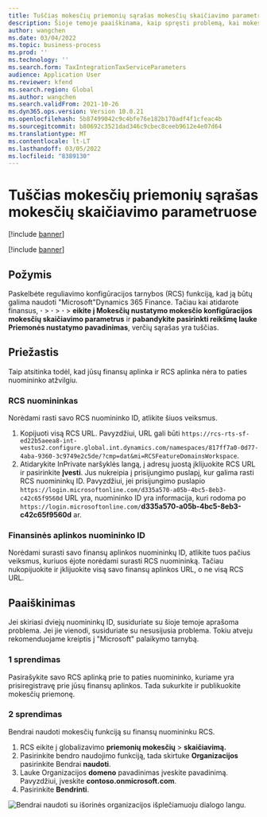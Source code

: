 ```yaml
---
title: Tuščias mokesčių priemonių sąrašas mokesčių skaičiavimo parametruose
description: Šioje temoje paaiškinama, kaip spręsti problemą, kai mokesčių funkcijų sąrašas mokesčių skaičiavimo parametrų puslapyje yra tuščias.
author: wangchen
ms.date: 03/04/2022
ms.topic: business-process
ms.prod: ''
ms.technology: ''
ms.search.form: TaxIntegrationTaxServiceParameters
audience: Application User
ms.reviewer: kfend
ms.search.region: Global
ms.author: wangchen
ms.search.validFrom: 2021-10-26
ms.dyn365.ops.version: Version 10.0.21
ms.openlocfilehash: 5b87499042c9c4bfe76e182b170adf4f1cfeac4b
ms.sourcegitcommit: b80692c3521dad346c9cbec8ceeb9612e4e07d64
ms.translationtype: MT
ms.contentlocale: lt-LT
ms.lasthandoff: 03/05/2022
ms.locfileid: "8389130"
---
```

# <a name="empty-tax-feature-list-in-tax-calculation-parameters"></a>Tuščias mokesčių priemonių sąrašas mokesčių skaičiavimo parametruose

[!include [banner](../includes/banner.md)]

[!include [banner](../includes/preview-banner.md)]

## <a name="symptom"></a>Požymis

Paskelbėte reguliavimo konfigūracijos tarnybos (RCS) funkciją, kad ją būtų galima naudoti "Microsoft"Dynamics 365 Finance. Tačiau kai atidarote finansus, **·** \> **·** \> **·** \> **eikite į Mokesčių nustatymo mokesčio konfigūracijos mokesčių skaičiavimo parametrus** ir **pabandykite pasirinkti reikšmę lauke Priemonės nustatymo pavadinimas**, verčių sąrašas yra tuščias.

## <a name="reason"></a>Priežastis

Taip atsitinka todėl, kad jūsų finansų aplinka ir RCS aplinka nėra to paties nuomininko atžvilgiu.

### <a name="rcs-tenant"></a>RCS nuomininkas

Norėdami rasti savo RCS nuomininko ID, atlikite šiuos veiksmus.

1. Kopijuoti visą RCS URL. Pavyzdžiui, URL gali būti `https://rcs-rts-sf-ed22b5aeea8-int-westus2.configure.global.int.dynamics.com/namespaces/817ff7a0-0d77-4aba-9360-3c9749e2c5de/?cmp=dat&mi=RCSFeatureDomainsWorkspace`.
2. Atidarykite InPrivate naršyklės langą, į adresų juostą įklijuokite RCS URL ir pasirinkite **Įvesti**. Jus nukreipia į prisijungimo puslapį, kur galima rasti RCS nuomininkų ID. Pavyzdžiui, jei prisijungimo puslapio `https://login.microsoftonline.com/d335a570-a05b-4bc5-8eb3-c42c65f9560d` URL yra, nuomininko ID yra informacija, kuri rodoma po `https://login.microsoftonline.com/`**d335a570-a05b-4bc5-8eb3-c42c65f9560d** ar.

### <a name="finance-environment-tenant-id"></a>Finansinės aplinkos nuomininko ID

Norėdami surasti savo finansų aplinkos nuomininkų ID, atlikite tuos pačius veiksmus, kuriuos ėjote norėdami surasti RCS nuomininką. Tačiau nukopijuokite ir įklijuokite visą savo finansų aplinkos URL, o ne visą RCS URL.

## <a name="resolution"></a>Paaiškinimas

Jei skiriasi dviejų nuomininkų ID, susiduriate su šioje temoje aprašoma problema. Jei jie vienodi, susiduriate su nesusijusia problema. Tokiu atveju rekomenduojame kreiptis į "Microsoft" palaikymo tarnybą.

### <a name="solution-1"></a>1 sprendimas

Pasirašykite savo RCS aplinką prie to paties nuomininko, kuriame yra prisiregistravę prie jūsų finansų aplinkos. Tada sukurkite ir publikuokite mokesčių priemonę.

### <a name="solution-2"></a>2 sprendimas

Bendrai naudoti mokesčių funkciją su finansų nuomininku RCS.

1. RCS eikite į globalizavimo **priemonių mokesčių** \> **skaičiavimą.**
2. Pasirinkite bendro naudojimo funkciją, tada skirtuke **Organizacijos** pasirinkite Bendrai **naudoti**.
3. Lauke Organizacijos **domeno** pavadinimas įveskite pavadinimą. Pavyzdžiui, įveskite **contoso.onmicrosoft.com**.
4. Pasirinkite **Bendrinti**.

![Bendrai naudoti su išorinės organizacijos išplečiamuoju dialogo langu.](media/ShareTaxFeature.png)
